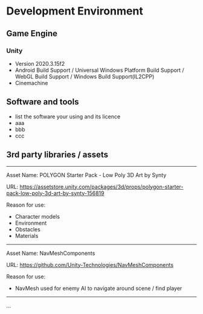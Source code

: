 # Development Environment

## Game Engine
### Unity
- Version 2020.3.15f2
- Android Build Support / Universal Windows Platform Build Support / WebGL Build Support / Windows Build Support(IL2CPP)
- Cinemachine

## Software and tools

- list the software your using and its licence
- aaa
- bbb
- ccc


## 3rd party libraries / assets

---
Asset Name: POLYGON Starter Pack - Low Poly 3D Art by Synty

URL: https://assetstore.unity.com/packages/3d/props/polygon-starter-pack-low-poly-3d-art-by-synty-156819

Reason for use:
- Character models
- Environment
- Obstacles
- Materials

---

Asset Name: NavMeshComponents

URL: https://github.com/Unity-Technologies/NavMeshComponents

Reason for use: 
- NavMesh used for enemy AI to navigate around scene / find player

---

...
